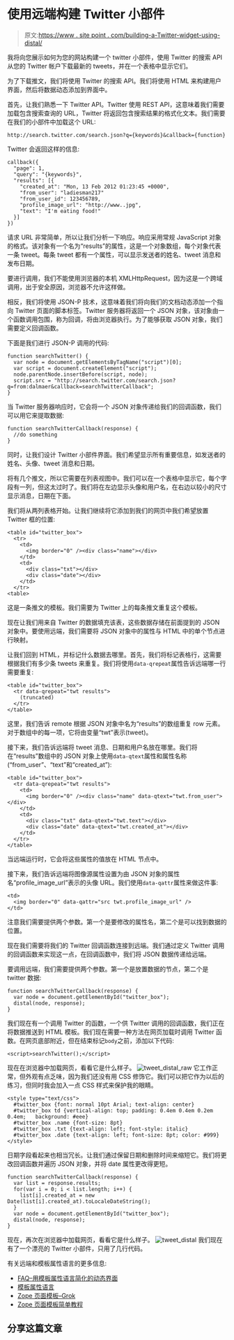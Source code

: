 # 使用远端构建 Twitter 小部件

> 原文:[https://www . site point . com/building-a-Twitter-widget-using-distal/](https://www.sitepoint.com/building-a-twitter-widget-using-distal/)

我将向您展示如何为您的网站构建一个 twitter 小部件，使用 Twitter 的搜索 API 从您的 Twitter 帐户下载最新的 tweets，并在一个表格中显示它们。

为了下载推文，我们将使用 Twitter 的搜索 API。我们将使用 HTML 来构建用户界面，然后[](http://code.google.com/p/distal/)将数据动态添加到界面中。

首先，让我们熟悉一下 Twitter API。Twitter 使用 REST API，这意味着我们需要加载包含搜索查询的 URL，Twitter 将返回包含搜索结果的格式化文本。我们需要在我们的小部件中加载这个 URL:

```
http://search.twitter.com/search.json?q={keywords}&callback={function}
```

Twitter 会返回这样的信息:

```
callback({
  "page": 1,
  "query": "{keywords}",
  "results": [{
    "created_at": "Mon, 13 Feb 2012 01:23:45 +0000",
    "from_user": "ladiesman217"
    "from_user_id": 123456789,
    "profile_image_url": "http://www..jpg",
    "text": "I'm eating food!"
  }]
})
```

请求 URL 非常简单，所以让我们分析一下响应。响应采用常规 JavaScript 对象的格式。该对象有一个名为“results”的属性，这是一个对象数组，每个对象代表一条 tweet。每条 tweet 都有一个属性，可以显示发送者的姓名、tweet 消息和发布日期。

要进行调用，我们不能使用浏览器的本机 XMLHttpRequest，因为这是一个跨域调用，出于安全原因，浏览器不允许这样做。

相反，我们将使用 JSON-P 技术，这意味着我们将向我们的文档动态添加一个指向 Twitter 页面的脚本标签。Twitter 服务器将返回一个 JSON 对象，该对象由一个函数调用包围，称为回调，将由浏览器执行。为了能够获取 JSON 对象，我们需要定义回调函数。

下面是我们进行 JSON-P 调用的代码:

```
function searchTwitter() {
  var node = document.getElementsByTagName("script")[0];
  var script = document.createElement("script");
  node.parentNode.insertBefore(script, node);
  script.src = "http://search.twitter.com/search.json?q=from:dalmaer&callback=searchTwitterCallback";
}
```

当 Twitter 服务器响应时，它会将一个 JSON 对象传递给我们的回调函数，我们可以用它来提取数据:

```
function searchTwitterCallback(response) {
  //do something
}
```

同时，让我们设计 Twitter 小部件界面。我们希望显示所有重要信息，如发送者的姓名、头像、tweet 消息和日期。

将有几个推文，所以它需要在列表视图中。我们可以在一个表格中显示它，每个字段有一列，但这太过时了。我们将在左边显示头像和用户名，在右边以较小的尺寸显示消息，日期在下面。

我们将从两列表格开始。让我们继续将它添加到我们的网页中我们希望放置 Twitter 框的位置:

```
<table id="twitter_box">
  <tr>
    <td>
      <img border="0" /><div class="name"></div>
    </td>
    <td>
      <div class="txt"></div>
      <div class="date"></div>
    </td>
  </tr>
<table>
```

这是一条推文的模板。我们需要为 Twitter 上的每条推文重复这个模板。

现在让我们用来自 Twitter 的数据填充该表，这些数据存储在前面提到的 JSON 对象中。要使用远端，我们需要将 JSON 对象中的属性与 HTML 中的单个节点进行映射。

让我们回到 HTML，并标记什么数据去哪里。首先，我们将标记表格行，这需要根据我们有多少条 tweets 来重复。我们将使用`data-qrepeat`属性告诉远端哪一行需要重复:

```
<table id="twitter_box">
  <tr data-qrepeat="twt results">
    (truncated)
  </tr>
</table>
```

这里，我们告诉 remote 根据 JSON 对象中名为“results”的数组重复 row 元素。对于数组中的每一项，它将由变量“twt”表示(tweet)。

接下来，我们告诉远端将 tweet 消息、日期和用户名放在哪里。我们将在“results”数组中的 JSON 对象上使用`data-qtext`属性和属性名称(“from_user”、“text”和“created_at”):

```
<table id="twitter_box">
  <tr data-qrepeat="twt results">
    <td>
      <img border="0" /><div class="name" data-qtext="twt.from_user"></div>
    </td>
    <td>
      <div class="txt" data-qtext="twt.text"></div>
      <div class="date" data-qtext="twt.created_at"></div>
    </td>
  </tr>
</table>
```

当远端运行时，它会将这些属性的值放在 HTML 节点中。

接下来，我们告诉远端将图像源属性设置为由 JSON 对象的属性名“profile_image_url”表示的头像 URL。我们使用`data-qattr`属性来做这件事:

```
<td>
  <img border="0" data-qattr="src twt.profile_image_url" />
</td>
```

注意我们需要提供两个参数。第一个是要修改的属性名，第二个是可以找到数据的位置。

现在我们需要将我们的 Twitter 回调函数连接到远端。我们通过定义 Twitter 调用的回调函数来实现这一点，在回调函数中，我们将 JSON 数据传递给远端。

要调用远端，我们需要提供两个参数。第一个是放置数据的节点，第二个是 twitter 数据:

```
function searchTwitterCallback(response) {
  var node = document.getElementById("twitter_box");
  distal(node, response);
}
```

我们现在有一个调用 Twitter 的函数，一个供 Twitter 调用的回调函数，我们正在将数据推送到 HTML 模板。我们现在需要一种方法在网页加载时调用 Twitter 函数。在网页底部附近，但在结束标记`body`之前，添加以下代码:

```
<script>searchTwitter();</script>
```

现在在浏览器中加载网页，看看它是什么样子。
![](../Images/ed7388bcfc0860a1916db77ff1e5775a.png "tweet_distal_raw")
它工作正常，但外观有点乏味，因为我们还没有用 CSS 修饰它。我们可以把它作为以后的练习，但同时我会加入一点 CSS 样式来保护我的眼睛。

```
<style type="text/css">
  #twitter_box {font: normal 10pt Arial; text-align: center}
  #twitter_box td {vertical-align: top; padding: 0.4em 0.4em 0.2em 0.4em;   background: #eee}
  #twitter_box .name {font-size: 8pt}
  #twitter_box .txt {text-align: left; font-style: italic}
  #twitter_box .date {text-align: left; font-size: 8pt; color: #999}
</style>
```

日期字段看起来也相当冗长。让我们通过保留日期和删除时间来缩短它。我们将更改回调函数并遍历 JSON 对象，并将 date 属性更改得更短。

```
function searchTwitterCallback(response) {
  var list = response.results;
  for(var i = 0; i < list.length; i++) {
    list[i].created_at = new Date(list[i].created_at).toLocaleDateString();
  }
  var node = document.getElementById("twitter_box");
  distal(node, response);
}
```

现在，再次在浏览器中加载网页，看看它是什么样子。
![](../Images/f2b1933d52fe1ac3dc8640c69d363969.png "tweet_distal")
我们现在有了一个漂亮的 Twitter 小部件，只用了几行代码。

有关远端和模板属性语言的更多信息:

*   [FAQ–用模板属性语言简化的动态界面](http://code.google.com/p/distal/wiki/FAQ)
*   [模板属性语言](http://wiki.zope.org/ZPT/TAL)
*   [Zope 页面模板–Grok](http://grok.zope.org/documentation/tutorial/grok-poller-tutorial/zope-page-templates)
*   [Zope 页面模板简单教程](http://wiki.zope.org/ZPT/SimpleTutorial)

## 分享这篇文章